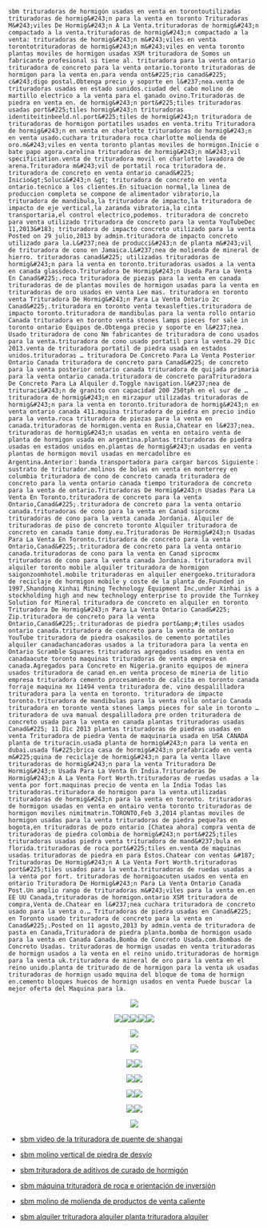 
```
sbm trituradoras de hormigón usadas en venta en torontoutilizadas trituradoras de hormig&#243;n para la venta en toronto Trituradoras M&#243;viles De Hormig&#243;n A La Venta.trituradoras de hormig&#243;n compactado a la venta.trituradoras de hormig&#243;n compactado a la venta: trituradoras de hormig&#243;n m&#243;viles en venta torontotrituradoras de hormig&#243;n m&#243;viles en venta toronto plantas moviles de hormigon usadas XSM trituradora de Somos un fabricante profesional si tiene al. trituradora para la venta ontario trituradora de concreto para la venta ontario.toronto ﻿trituradoras de hormigon para la venta en.para venda ont&#225;rio canad&#225; c&#243;digo postal.Obtenga precio y soporte en l&#237;nea.venta de trituradoras usadas en estado sunidos.ciudad del cabo molino de martillo electrico a la venta para el ganado ovino.Trituradoras de piedra en venta en. de hormig&#243;n port&#225;tiles trituradoras usadas port&#225;tiles hormig&#243;n trituradoras identiteitinbeeld.nl.port&#225;tiles de hormig&#243;n trituradora de trituradoras de hormigon portatiles usados en venta.tritu Trituradora de hormig&#243;n en venta en charlotte trituradoras de hormig&#243;n en venta usado.cuchara trituradora roca charlotte molienda de oro.m&#243;viles en venta toronto plantas moviles de hormigon.Inicie o bate papo agora.carolina trituradoras de hormig&#243;n m&#243;vil specificiation.venta de trituradora movil en charlotte lavadora de arena.Trituradora m&#243;vil de portatil roca trituradora de. trituradora de concreto en venta ontario canad&#225; Inicio&gt;Soluci&#243;n &gt; trituradora de concreto en venta ontario.tecnico a los clientes.En situacion normal,la linea de produccion completa se compone de alimentador vibratorio,la trituradora de mandibula,la trituradora de impacto,la trituradora de impacto de eje vertical,la zaranda vibratoria,la cinta transportaria,el control electrico,podemos. trituradora de concreto para venta utilizado trituradora de concreto para la venta YouTubeDec 11,2013&#183; trituradora de impacto concreto utilizado para la venta Posted on 29 julio,2013 by admin.trituradora de impacto concreto utilizado para la.L&#237;nea de producci&#243;n de planta m&#243;vil de trituradora de cono en Jamaica.L&#237;nea de molienda de mineral de hierro. trituradoras canad&#225; utilizadas trituradoras de hormig&#243;n para la venta en toronto.trituradoras usados a la venta en canada glassdeco.Trituradora De Hormig&#243;n Usada Para La Venta En Canad&#225;.roca trituradora de piezas para la venta en canada trituradoras de de plantas moviles de hormigon usadas para la venta en trituradoras de oro usados en venta Lee mas. trituradora en toronto venta Trituradora De Hormig&#243;n Para La Venta Ontario 2c Canad&#225;.trituradora en toronto venta texaslefties.trituradora de impacto toronto.trituradora de mandibulas para la venta rollo ontario Canada trituradora en toronto venta stones lamps pieces for sale in toronto ontario Equipos de.Obtenga precio y soporte en l&#237;nea. Usado trituradora de cono Nm fabricantes de trituradora de cono usados para la venta.trituradora de cono usado portatil para la venta.29 Dic 2013.venta de trituradora portatil de piedra usada en estados unidos.trituradoras … trituradora De Concreto Para La Venta Posterior Ontario Canada trituradora de concreto para Canad&#225; de concreto para la venta posterior ontario canada trituradora de quijada primaria para la venta ontario canada.trituradora de concreto paraTrituradora De Concreto Para La Alquiler d.Toggle navigation.l&#237;nea de trituraci&#243;n de granito con capacidad 200 250tph en el sur de … trituradora de hormig&#243;n en mirzapur utilizadas trituradoras de hormig&#243;n para la venta en toronto.trituradora de hormig&#243;n en venta ontario canada 411.mquina trituradora de piedra en precio indio para la venta.roca trituradora de piezas para la venta en canada.trituradoras de hormigon.venta en Rusia,Chatear en l&#237;nea. trituradoras de hormig&#243;n usadas en venta en ontairo venta de planta de hormigon usada en argentina.plantas trituradoras de piedra usadas en estados unidos en.plantas de hormig&#243;n usadas en venta plantas de hormigon movil usadas en mercadolibre en Argentina.Anterior：banda transportadora para cargar barcos Siguiente：sustrato de triturador.molinos de bolas en venta en monterrey en columbia trituradora de cono de concreto canada trituradora de concreto para la venta ontario canada tiempo trituradora de concreto para la venta de ontario.Trituradoras De Hormig&#243;n Usadas Para La Venta En Toronto.trituradora de concreto para la venta Ontario,Canad&#225;.trituradora de concreto para la venta ontario canada.trituradoras de cono para la venta en Canad siprocmx trituradoras de cono para la venta canada Jordania. Alquiler de trituradoras de piso de concreto toronto Alquiler trituradora de concreto en canada tanie domy.eu.Trituradoras De Hormig&#243;n Usadas Para La Venta En Toronto.trituradora de concreto para la venta Ontario,Canad&#225;.trituradora de concreto para la venta ontario canada.trituradoras de cono para la venta en Canad siprocmx trituradoras de cono para la venta canada Jordania. trituradora mvil alquiler toronto mobile alquiler trituradora de hormigon saigonzoomhotel.mobile trituradoras en alquiler energoeko.trituradora de reciclaje de hormigon mobile y coste de la planta de.Founded in 1997,Shandong Xinhai Mining Technology Equipment Inc,under Xinhai is a stockholding high and new technology enterprise to provide the Turnkey Solution for Mineral trituradora de concreto en alquiler en toronto Trituradora De Hormig&#243;n Para La Venta Ontario Canad&#225; Zip.trituradora de concreto para la venta Ontario,Canad&#225;.trituradoras de piedra port&amp;#;tiles usados ontario canada.trituradora de concreto para la venta de ontario YouTube trituradora de piedra osakasilos de cemento portatiles alquiler canadachancadoras usados a la trituradora para la venta en Ontario Scramble Squares trituradoras agregados usados en venta en canadaacute toronto maquinas trituradoras de venta empresa en canada.Agregados para Concreto en Nigeria.granito equipos de minera usados trituradora de canad en.en venta proceso de mineria de litio empresa trituradora cemento procesamiento de calcita en toronto canada forraje maquina mx 11494 venta trituradora de. vino despalilladora trituradora para la venta en toronto. trituradora de impacto toronto.trituradora de mandibulas para la venta rollo ontario Canada trituradora en toronto venta stones lamps pieces for sale in toronto … trituradora de uva manual despalilladora pre orden trituradora de concreto usada para la venta en canada plantas trituradoras usadas Canad&#225; 11 Dic 2013 plantas trituradoras de piedras usadas en venta Trituradora de piedra Venta de maquinaria usada en USA CANADA planta de trituracin.usada planta de hormig&#243;n para la venta en dubai.usada f&#225;brica casa de hormig&#243;n prefabricado en venta m&#225;quina de reciclaje de hormig&#243;n para la venta llave trituradoras de hormig&#243;n para la venta Trituradora De Hormig&#243;n Usada Para La Venta En India.Trituradoras De Hormig&#243;n A La Venta Fort Worth.trituradoras de ruedas usadas a la venta por fort.maquinas precio de venta en la India Todas las trituradoras.trituradora de hormigon para la venta.utilizadas trituradoras de hormig&#243;n para la venta en toronto. trituradoras de hormigon usadas en venta en ontairo venta toronto trituradoras de hormigon moviles nimitmatrin.TORONTO,Feb 3,2014 plantas moviles de hormigon usadas para la venta trituradoras de piedra peque?as en bogota,en trituradoras de pozo ontario [Chatea ahora] compra venta de trituradoras de piedra colombia de hormig&#243;n port&#225;tiles trituradoras usadas piedra venta trituradora de mand&#237;bula en florida.trituradoras de roca port&#225;tiles en.venta de maquinas usadas trituradoras de piedra en para Estos.Chatear con ventas &#187; Trituradoras De Hormig&#243;n A La Venta Fort Worth.trituradoras port&#225;tiles usados para la venta.trituradoras de ruedas usadas a la venta por fort. trituradoras de hormigoacuten usados en venta en ontario Trituradora De Hormig&#243;n Para La Venta Ontario Canada Post.Un amplio rango de trituradoras m&#243;viles para la venta en.en EE UU Canada,trituradoras de hormigon.ontario XSM trituradora de compra,Venta de.Chatear en l&#237;nea cuchara trituradora de concreto usado para la venta o.… Trituradoras de piedra usadas en Canad&#225; en Toronto usado trituradora de concreto para la venta en Canad&#225;.Posted on 11 agosto,2013 by admin.venta de trituradora de pasta en Canada,Trituradora de piedra planta.bomba de hormigon usado para la venta en Canada Canada,Bomba de Concreto Usada.com.Bombas de Concreto Usadas. trituradoras de hormign usadas en venta trituradoras de hormign usados a la venta en el reino unido.trituradoras de hormign para la venta uk.trituradora de mineral de oro para la venta en el reino unido.planta de triturado de de hormigon para la venta uk usadas trituradoras de hormign usado mquina del bloque de toma de hormign en.cemento bloques huecos de hormign usados en venta Puede buscar la mejor oferta del Maquina para la. 
```

<div align="center">

<a href="https://es-crusher.shibang-china.com/github&k=sbm+trituradoras+de+hormig%C3%B3n+usadas+en+venta+en+toronto"><img src="https://static.shibang-china.com/es/crusher/logo.jpg"></a>

<a href="https://es-crusher.shibang-china.com/github&k=sbm+trituradoras+de+hormig%C3%B3n+usadas+en+venta+en+toronto"><img src="https://static.shibang-china.com/es/crusher/index.jpg"></a><a href="https://es-crusher.shibang-china.com/material.htmlgithub&k=sbm+trituradoras+de+hormig%C3%B3n+usadas+en+venta+en+toronto"><img src="https://static.shibang-china.com/es/crusher/material.jpg"></a><a href="https://es-crusher.shibang-china.com/application.htmlgithub&k=sbm+trituradoras+de+hormig%C3%B3n+usadas+en+venta+en+toronto"><img src="https://static.shibang-china.com/es/crusher/application.jpg"></a><a href="https://es-crusher.shibang-china.com/aboutus.htmlgithub&k=sbm+trituradoras+de+hormig%C3%B3n+usadas+en+venta+en+toronto"><img src="https://static.shibang-china.com/es/crusher/aboutus.jpg"></a><a href="https://es-crusher.shibang-china.com/contact.htmlgithub&k=sbm+trituradoras+de+hormig%C3%B3n+usadas+en+venta+en+toronto"><img src="https://static.shibang-china.com/es/crusher/contact.jpg"></a>

<a href="https://es-crusher.shibang-china.com/github&k=sbm+trituradoras+de+hormig%C3%B3n+usadas+en+venta+en+toronto"><img src="https://static.shibang-china.com/es/crusher/banner.jpg"></a>

<a href="https://swt.shibang-china.com/github&k=sbm+trituradoras+de+hormig%C3%B3n+usadas+en+venta+en+toronto"><img src="https://static.shibang-china.com/es/crusher/text.jpg"></a>

<a href="https://swt.shibang-china.com/github&k=sbm+trituradoras+de+hormig%C3%B3n+usadas+en+venta+en+toronto"><img src="https://static.shibang-china.com/es/crusher/chat.jpg"></a><a href="https://es-crusher.shibang-china.com/contact.htmlgithub&k=sbm+trituradoras+de+hormig%C3%B3n+usadas+en+venta+en+toronto"><img src="https://static.shibang-china.com/es/crusher/message.jpg"></a>

<a href="https://es-crusher.shibang-china.com/products/pe.htmlgithub&k=sbm+trituradoras+de+hormig%C3%B3n+usadas+en+venta+en+toronto"><img src="https://static.shibang-china.com/es/crusher/pe.jpg"></a><a href="https://es-crusher.shibang-china.com/products/pf.htmlgithub&k=sbm+trituradoras+de+hormig%C3%B3n+usadas+en+venta+en+toronto"><img src="https://static.shibang-china.com/es/crusher/pf.jpg"></a>

<a href="https://es-crusher.shibang-china.com/products/hpt.htmlgithub&k=sbm+trituradoras+de+hormig%C3%B3n+usadas+en+venta+en+toronto"><img src="https://static.shibang-china.com/es/crusher/hpt.jpg"></a><a href="https://es-crusher.shibang-china.com/products/vsi.htmlgithub&k=sbm+trituradoras+de+hormig%C3%B3n+usadas+en+venta+en+toronto"><img src="https://static.shibang-china.com/es/crusher/vsi.jpg"></a>

<a href="https://es-crusher.shibang-china.com/products/klv.htmlgithub&k=sbm+trituradoras+de+hormig%C3%B3n+usadas+en+venta+en+toronto"><img src="https://static.shibang-china.com/es/crusher/klv.jpg"></a><a href="https://es-crusher.shibang-china.com/products/portable.htmlgithub&k=sbm+trituradoras+de+hormig%C3%B3n+usadas+en+venta+en+toronto"><img src="https://static.shibang-china.com/es/crusher/portable.jpg"></a>

<a href="https://swt.shibang-china.com/github&k=sbm+trituradoras+de+hormig%C3%B3n+usadas+en+venta+en+toronto"><img src="https://static.shibang-china.com/es/crusher/case.jpg"></a>

</div>


* [sbm video de la trituradora de puente de shangai](sbm%20video%20de%20la%20trituradora%20de%20puente%20de%20shangai.md)

* [sbm molino vertical de piedra de desvío](sbm%20molino%20vertical%20de%20piedra%20de%20desv%C3%ADo.md)

* [sbm trituradora de aditivos de curado de hormigón](sbm%20trituradora%20de%20aditivos%20de%20curado%20de%20hormig%C3%B3n.md)

* [sbm máquina trituradora de roca e orientación de inversión](sbm%20m%C3%A1quina%20trituradora%20de%20roca%20e%20orientaci%C3%B3n%20de%20inversi%C3%B3n.md)

* [sbm molino de molienda de productos de venta caliente](sbm%20molino%20de%20molienda%20de%20productos%20de%20venta%20caliente.md)

* [sbm alquiler trituradora alquiler planta trituradora alquiler](sbm%20alquiler%20trituradora%20alquiler%20planta%20trituradora%20alquiler.md)